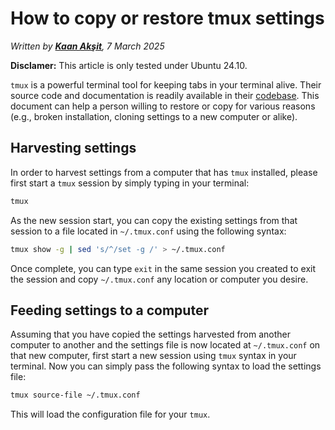 # How to copy or restore tmux settings

_Written by [**Kaan Akşit**](https://kaanaksit.com), 7 March 2025_

**Disclamer:** This article is only tested under Ubuntu 24.10.

`tmux` is a powerful terminal tool for keeping tabs in your terminal alive. Their source code and documentation is readily available in their [codebase](https://github.com/tmux/tmux). This document can help a person willing to restore or copy for various reasons (e.g., broken installation, cloning settings to a new computer or alike).

## Harvesting settings
In order to harvest settings from a computer that has `tmux` installed, please first start a `tmux` session by simply typing in your terminal:

```bash
tmux
```

As the new session start, you can copy the existing settings from that session to a file located in  `~/.tmux.conf` using the following syntax:
 
```bash
tmux show -g | sed 's/^/set -g /' > ~/.tmux.conf
```

Once complete, you can type `exit` in the same session you created to exit the session and copy `~/.tmux.conf` any location or computer you desire.

## Feeding settings to a computer
Assuming that you have copied the settings harvested from another computer to another and the settings file is now located at `~/.tmux.conf` on that new computer, first start a new session using `tmux` syntax in your terminal. Now you can simply pass the following syntax to load the settings file:

```bash
tmux source-file ~/.tmux.conf
```

This will load the configuration file for your  `tmux`.
